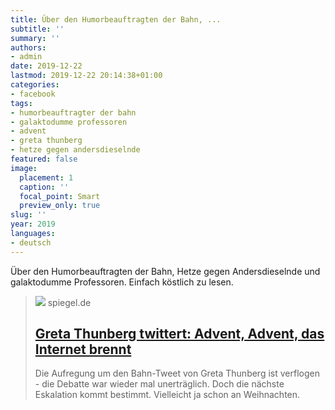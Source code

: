 ```yaml
---
title: Über den Humorbeauftragten der Bahn, ...
subtitle: ''
summary: ''
authors:
- admin
date: 2019-12-22
lastmod: 2019-12-22 20:14:38+01:00
categories:
- facebook
tags:
- humorbeauftragter der bahn
- galaktodumme professoren
- advent
- greta thunberg
- hetze gegen andersdieselnde
featured: false
image:
  placement: 1
  caption: ''
  focal_point: Smart
  preview_only: true
slug: ''
year: 2019
languages:
- deutsch
---
```


Über den Humorbeauftragten der Bahn, Hetze gegen Andersdieselnde und galaktodumme Professoren. Einfach köstlich zu lesen.
> [![](https://cdn.prod.www.spiegel.de/images/95ea1d22-0001-0004-0000-000001500198_w1200_r1.778_fpx46.25_fpy52.97.jpg)](https://www.spiegel.de/netzwelt/web/greta-thunberg-twittert-advent-advent-das-internet-brennt-a-1301876.html)
> spiegel.de
> ## [Greta Thunberg twittert: Advent, Advent, das Internet brennt](https://www.spiegel.de/netzwelt/web/greta-thunberg-twittert-advent-advent-das-internet-brennt-a-1301876.html)
>
>Die Aufregung um den Bahn-Tweet von Greta Thunberg ist verflogen - die Debatte war wieder mal unerträglich. Doch die nächste Eskalation kommt bestimmt. Vielleicht ja schon an Weihnachten.